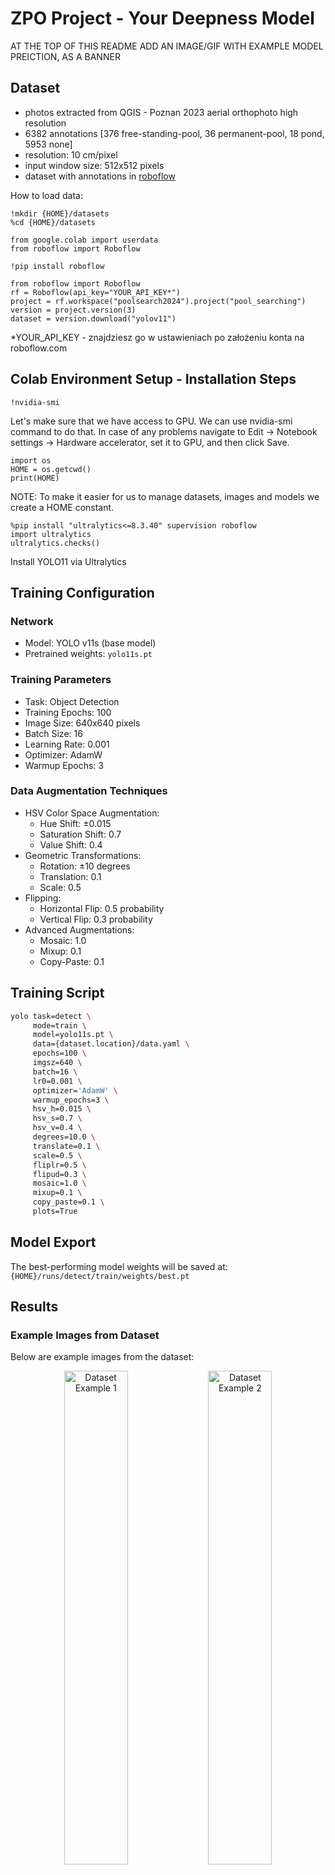 # ZPO Project - Your Deepness Model
AT THE TOP OF THIS README ADD AN IMAGE/GIF WITH EXAMPLE MODEL PREICTION, AS A BANNER


## Dataset
- photos extracted from QGIS - Poznan 2023 aerial orthophoto high resolution
- 6382 annotations [376 free-standing-pool, 36 permanent-pool, 18 pond, 5953 none]
- resolution: 10 cm/pixel
- input window size: 512x512 pixels
- dataset with annotations in [roboflow](https://app.roboflow.com/poolsearch2024/pool_searching/browse?queryText=&pageSize=50&startingIndex=0&browseQuery=true)

How to load data:
```
!mkdir {HOME}/datasets
%cd {HOME}/datasets

from google.colab import userdata
from roboflow import Roboflow

!pip install roboflow

from roboflow import Roboflow
rf = Roboflow(api_key="YOUR_API_KEY*")
project = rf.workspace("poolsearch2024").project("pool_searching")
version = project.version(3)
dataset = version.download("yolov11")
```
*YOUR_API_KEY - znajdziesz go w ustawieniach po założeniu konta na roboflow.com 

## Colab Environment Setup - Installation Steps
```
!nvidia-smi
```
Let's make sure that we have access to GPU. We can use nvidia-smi command to do that. In case of any problems navigate to Edit -> Notebook settings -> Hardware accelerator, set it to GPU, and then click Save.
```
import os
HOME = os.getcwd()
print(HOME)
```
NOTE: To make it easier for us to manage datasets, images and models we create a HOME constant.
```
%pip install "ultralytics<=8.3.40" supervision roboflow
import ultralytics
ultralytics.checks()
```
Install YOLO11 via Ultralytics

## Training Configuration

### Network
- Model: YOLO v11s (base model)
- Pretrained weights: `yolo11s.pt`

### Training Parameters
- Task: Object Detection
- Training Epochs: 100
- Image Size: 640x640 pixels
- Batch Size: 16
- Learning Rate: 0.001
- Optimizer: AdamW
- Warmup Epochs: 3

### Data Augmentation Techniques
- HSV Color Space Augmentation:
  - Hue Shift: ±0.015
  - Saturation Shift: 0.7
  - Value Shift: 0.4
- Geometric Transformations:
  - Rotation: ±10 degrees
  - Translation: 0.1
  - Scale: 0.5
- Flipping:
  - Horizontal Flip: 0.5 probability
  - Vertical Flip: 0.3 probability
- Advanced Augmentations:
  - Mosaic: 1.0
  - Mixup: 0.1
  - Copy-Paste: 0.1

## Training Script
```bash
yolo task=detect \
     mode=train \
     model=yolo11s.pt \
     data={dataset.location}/data.yaml \
     epochs=100 \
     imgsz=640 \
     batch=16 \
     lr0=0.001 \
     optimizer='AdamW' \
     warmup_epochs=3 \
     hsv_h=0.015 \
     hsv_s=0.7 \
     hsv_v=0.4 \
     degrees=10.0 \
     translate=0.1 \
     scale=0.5 \
     fliplr=0.5 \
     flipud=0.3 \
     mosaic=1.0 \
     mixup=0.1 \
     copy_paste=0.1 \
     plots=True
```

## Model Export
The best-performing model weights will be saved at:
`{HOME}/runs/detect/train/weights/best.pt`

## Results

### Example Images from Dataset
Below are example images from the dataset:  

<div align="center">
  <img src="https://github.com/user-attachments/assets/50033680-8c85-47b1-9f17-6185144ef5bb" alt="Dataset Example 1" width="45%" />
  <img src="https://github.com/user-attachments/assets/003230dd-a28a-4e6c-a499-f5bbf5ce4875" alt="Dataset Example 2" width="45%" />
</div>

<div align="center">
  <img src="https://github.com/user-attachments/assets/2b568263-d758-4c2d-a78d-8795c374565f" alt="Dataset Example 3" width="45%" />
  <img src="https://github.com/user-attachments/assets/b0830833-7049-488d-a1f1-683327e44ffe" alt="Dataset Example 4" width="45%" />
</div>

---

### Examples of Good and Bad Predictions
Here are examples of the model's good and bad predictions:  

<div align="center">
  <img src="https://github.com/user-attachments/assets/9175397c-b6ec-46e8-918f-e7225e8b1904" alt="Good Prediction 1" width="35%" />
  <img src="https://github.com/user-attachments/assets/4f6e04e9-7db2-4918-ad5c-7f6a64f88c69" alt="Good Prediction 2" width="45%" />
</div>

<div align="center">
  <img src="https://github.com/user-attachments/assets/d1a58206-31b1-41e6-a7dd-6c5b2876136c" alt="Bad Prediction 1" width="45%" />
  <img src="https://github.com/user-attachments/assets/5311f593-27de-490c-abdc-9a799bb6de14" alt="Bad Prediction 2" width="45%" />
</div>

---

### Metrics on the Test and Train Dataset
The following charts summarize the model's performance on the test and train datasets:  

<div align="center">
  <img src="https://github.com/user-attachments/assets/ff725ac3-6da1-449e-ab38-c6e08397dac6" alt="Metrics Chart 1" width="45%" />
  <img src="https://github.com/user-attachments/assets/d7cd69ea-e5ff-4538-a12f-afd733379ace" alt="Metrics Chart 2" width="45%" />
</div>

<div align="center">
  <img src="https://github.com/user-attachments/assets/856c8011-256c-4e15-9141-805cf4cc5df4" alt="Metrics Chart 3" width="90%" />
</div>

For the test dataset, the model detected:
- 36 out of 36 freestanding pools
- 0 out of 4 ponds
- 1 out of 2 permanent pools

## Trained model in ONNX ready for `Deepness` plugin
- model uploaded to [PUTCloud](https://chmura.student.put.poznan.pl/s/zq8XcdXL15uYN9z)
- script used to convert the model to ONNX and add the metadata to it - ONNX_convert.py

## Demo instructions and video
![xd2_QGIS_2025-01-24_15-39-06](https://github.com/user-attachments/assets/b2c32c1d-9191-49b4-bc18-8da398ff1974)

- ortophoto to load in QGIS: 'Poznan 2023 aerial orthophoto high resolution'
- place to zoom: 52.362475, 16.881612

![image](https://github.com/user-attachments/assets/8269b100-6371-4997-9322-10712e8e33e8)


## People
__Yerbiff__ - [Github](https://github.com/Yerbiff) (Jarosław Kuźma 147617)

__the_HaUBe__ - [Github](https://github.com/theHaUBe) (Hubert Górecki 147599)
